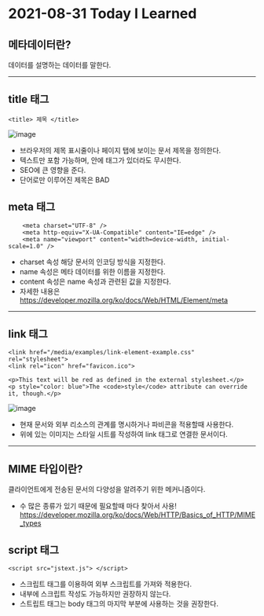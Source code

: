 # 2021-08-31 Today I Learned

## 메타데이터란?
데이터를 설명하는 데이터를 말한다.
***

## title 태그
~~~
<title> 제목 </title>
~~~
![image](https://user-images.githubusercontent.com/58898466/131480103-6896645d-3362-4adb-95f6-dc9aeb011691.png)

* 브라우저의 제목 표시줄이나 페이지 탭에 보이는 문서 제목을 정의한다.
* 텍스트만 포함 가능하며, 안에 태그가 있더라도 무시한다.
* SEO에 큰 영향을 준다.
* 단어로만 이루어진 제목은 BAD

## meta 태그
~~~
    <meta charset="UTF-8" />
    <meta http-equiv="X-UA-Compatible" content="IE=edge" />
    <meta name="viewport" content="width=device-width, initial-scale=1.0" /> 
~~~
* charset 속성 해당 문서의 인코딩 방식을 지정한다.
* name 속성은 메타 데이터를 위한 이름을 지정한다.
* content 속성은 name 속성과 관련된 값을 지정한다.
* 자세한 내용은 https://developer.mozilla.org/ko/docs/Web/HTML/Element/meta 
***

## link 태그
~~~
<link href="/media/examples/link-element-example.css" rel="stylesheet">
<link rel="icon" href="favicon.ico">

<p>This text will be red as defined in the external stylesheet.</p>
<p style="color: blue">The <code>style</code> attribute can override it, though.</p>
~~~
![image](https://user-images.githubusercontent.com/58898466/131486550-b7105984-d9ef-4b0e-ac51-f98fa68cff00.png)
* 현재 문서와 외부 리소스의 관계를 명시하거나 파비콘을 적용할때 사용한다.
* 위에 있는 이미지는 스타일 시트를 작성하여 link 태그로 연결한 문서이다.

***

## MIME 타입이란?
클라이언트에게 전송된 문서의 다양성을 알려주기 위한 메커니즘이다.
* 수 많은 종류가 있기 때문에 필요할때 마다 찾아서 사용!   
https://developer.mozilla.org/ko/docs/Web/HTTP/Basics_of_HTTP/MIME_types

## script 태그
~~~
<script src="jstext.js"> </script>
~~~
* 스크립트 태그를 이용하여 외부 스크립트를 가져와 적용한다.
* 내부에 스크립트 작성도 가능하지만 권장하지 않는다.
* 스트립트 태그는 body 태그의 마지막 부분에 사용하는 것을 권장한다.
